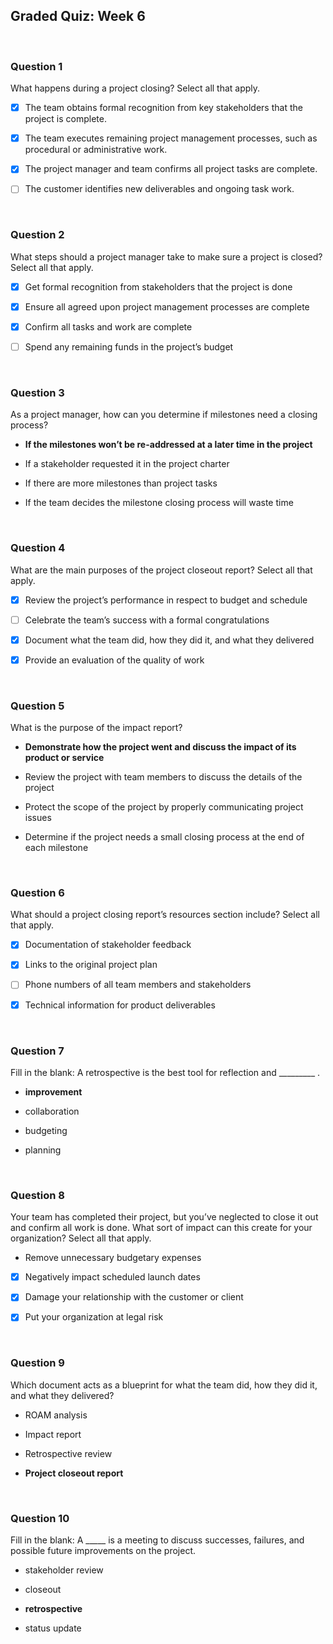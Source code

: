 ## Graded Quiz: Week 6

<br>

### Question 1

What happens during a project closing? Select all that apply.

+ [x] The team obtains formal recognition from key stakeholders that the project is complete.

+ [x] The team executes remaining project management processes, such as procedural or administrative work.

+ [x] The project manager and team confirms all project tasks are complete.

+ [ ] The customer identifies new deliverables and ongoing task work.

<br>

### Question 2

What steps should a project manager take to make sure a project is closed? Select all that apply.

+ [x] Get formal recognition from stakeholders that the project is done

+ [x] Ensure all agreed upon project management processes are complete

+ [x] Confirm all tasks and work are complete

+ [ ] Spend any remaining funds in the project’s budget

<br>

### Question 3

As a project manager, how can you determine if milestones need a closing process?

- **If the milestones won’t be re-addressed at a later time in the project**


- If a stakeholder requested it in the project charter


- If there are more milestones than project tasks


- If the team decides the milestone closing process will waste time

<br>

### Question 4

What are the main purposes of the project closeout report? Select all that apply.

+ [x] Review the project’s performance in respect to budget and schedule

+ [ ] Celebrate the team’s success with a formal congratulations

+ [x] Document what the team did, how they did it, and what they delivered

+ [x] Provide an evaluation of the quality of work

<br>

### Question 5

What is the purpose of the impact report?

- **Demonstrate how the project went and discuss the impact of its product or service**

- Review the project with team members to discuss the details of the project


- Protect the scope of the project by properly communicating project issues


- Determine if the project needs a small closing process at the end of each milestone

<br>

### Question 6

What should a project closing report’s resources section include? Select all that apply. 

+ [x] Documentation of stakeholder feedback

+ [x] Links to the original project plan

+ [ ] Phone numbers of all team members and stakeholders

+ [x] Technical information for product deliverables

<br>

### Question 7

Fill in the blank: A retrospective is the best tool for reflection and  _________ .

- **improvement**


- collaboration


- budgeting


- planning

<br>

### Question 8

Your team has completed their project, but you’ve neglected to close it out and confirm all work is done. What sort of impact can this create for your organization? Select all that apply. 

- Remove unnecessary budgetary expenses

+ [x] Negatively impact scheduled launch dates

+ [x] Damage your relationship with the customer or client

+ [x] Put your organization at legal risk

<br>

### Question 9

Which document acts as a blueprint for what the team did, how they did it, and what they delivered?

- ROAM analysis


- Impact report


- Retrospective review


- **Project closeout report**

<br>

### Question 10

Fill in the blank: A _____ is a meeting to discuss successes, failures, and possible future improvements on the project.

- stakeholder review


- closeout


- **retrospective**


- status update

